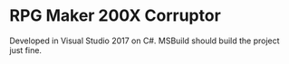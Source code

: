 # RPG Maker 200X Corruptor

Developed in Visual Studio 2017 on C#. MSBuild should build the project just fine.
